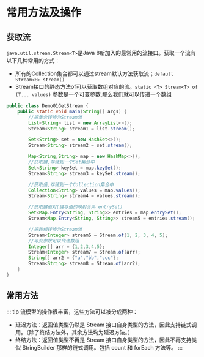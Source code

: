 # 常用方法及操作
## 获取流
 `java.util.stream.Stream<T>`是Java 8新加入的最常用的流接口。获取一个流有以下几种常用的方式：

- 所有的Collection集合都可以通过stream默认方法获取流；`default Stream<E> stream​()`
- Stream接口的静态方法of可以获取数组对应的流。`static <T> Stream<T> of​(T... values)` 参数是一个可变参数,那么我们就可以传递一个数组

```java
public class Demo01GetStream {
    public static void main(String[] args) {
        //把集合转换为Stream流
        List<String> list = new ArrayList<>();
        Stream<String> stream1 = list.stream();

        Set<String> set = new HashSet<>();
        Stream<String> stream2 = set.stream();

        Map<String,String> map = new HashMap<>();
        //获取键,存储到一个Set集合中
        Set<String> keySet = map.keySet();
        Stream<String> stream3 = keySet.stream();

        //获取值,存储到一个Collection集合中
        Collection<String> values = map.values();
        Stream<String> stream4 = values.stream();

        //获取键值对(键与值的映射关系 entrySet)
        Set<Map.Entry<String, String>> entries = map.entrySet();
        Stream<Map.Entry<String, String>> stream5 = entries.stream();

        //把数组转换为Stream流
        Stream<Integer> stream6 = Stream.of(1, 2, 3, 4, 5);
        //可变参数可以传递数组
        Integer[] arr = {1,2,3,4,5};
        Stream<Integer> stream7 = Stream.of(arr);
        String[] arr2 = {"a","bb","ccc"};
        Stream<String> stream8 = Stream.of(arr2);
    }
}
```

## 常用方法
::: tip 流模型的操作很丰富，这些方法可以被分成两种：
- 延迟方法：返回值类型仍然是 Stream 接口自身类型的方法，因此支持链式调用。（除了终结方法外，其余方法均为延迟方法。）
- 终结方法：返回值类型不再是 Stream 接口自身类型的方法，因此不再支持类似 StringBuilder 那样的链式调用。包括 count 和 forEach 方法等。
:::